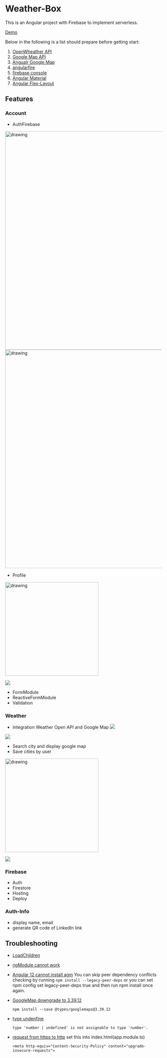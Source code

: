 # Weather-Box

This is an Angular project with Firebase to implement serverless.

[Demo](https://weather-box-3fbc7.web.app/weather) 

Below in the following is a list should prepare before getting start:
1. [OpenWheather API](https://openweathermap.org/current)
2. [Google Map API](https://console.cloud.google.com/apis/dashboard?project=minion-weather&supportedpurview=project)
3. [Angualr Google Map](https://angular-maps.com/)
4. [angularfire](https://github.com/angular/angularfire/blob/master/docs/install-and-setup.md)
5. [firebase console](https://console.firebase.google.com/u/0/?pli=1)
6. [Angular Material](https://material.angular.io/components/categories)
7. [Angular Flex-Layout](https://tburleson-layouts-demos.firebaseapp.com/#/docs)

## Features
### Account
- AuthFirebase
<img src="https://i.imgur.com/ND6FzgU.png" alt="drawing" width="700"/>

<img src="https://i.imgur.com/9JZesci.png" alt="drawing" width="700"/>

- Profile
<img src="https://i.imgur.com/RwIQe0B.png" alt="drawing" width="300"/>

![](https://i.imgur.com/Ncb3eTR.png)

- FormModule
- ReactiveFormModule
- Validation

### Weather
- Integration Weather Open API and Google Map
![](https://i.imgur.com/WWliNO5.png)

![](https://i.imgur.com/CIM85XD.png)

- Search city and display google map
- Save cities by user
<img src="https://i.imgur.com/M5VnLqq.png" alt="drawing" width="300"/>

![](https://i.imgur.com/dzW0zaC.png)

### Firebase
- Auth
- Firestore
- Hosting
- Deploy

### Auth-Info
- display name, email
- generate QR code of LinkedIn link

## Troubleshooting
- [LoadChildren](https://angular.tw/api/router/LoadChildrenCallback)

- [ngModule cannot work](https://www.itread01.com/content/1548916205.html)

- [Angular 12 cannot install agm](https://github.com/SebastianM/angular-google-maps/issues/1932)
You can skip peer dependency conflicts checking by running `npm install --legacy-peer-deps` or you can set npm config set legacy-peer-deps true and then run npm install once again.
- [GoogleMap downgrade to 3.39.12](https://github.com/DefinitelyTyped/DefinitelyTyped/issues/48574)
    ```
    npm install --save @types/googlemaps@3.39.12
    ```
- [type undenfine](https://www.typescriptlang.org/docs/handbook/2/everyday-types.html)
    ```
    type 'number | undefined' is not assignable to type 'number'.
    ```
- [request from https to http](https://pretagteam.com/question/angular10-request-from-https-to-http-mixed-content)
  set this into index.html(app.module.ts)
  ```
  <meta http-equiv="Content-Security-Policy" content="upgrade-insecure-requests">
  ```
